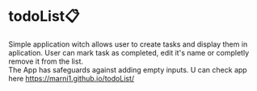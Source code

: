 # todoList📋

Simple application witch allows user to create tasks and display them in aplication.
User can mark task as completed, edit it's name or completly remove it from the list.<br>
The App has safeguards against adding empty inputs.
U can check app here https://marni1.github.io/todoList/


